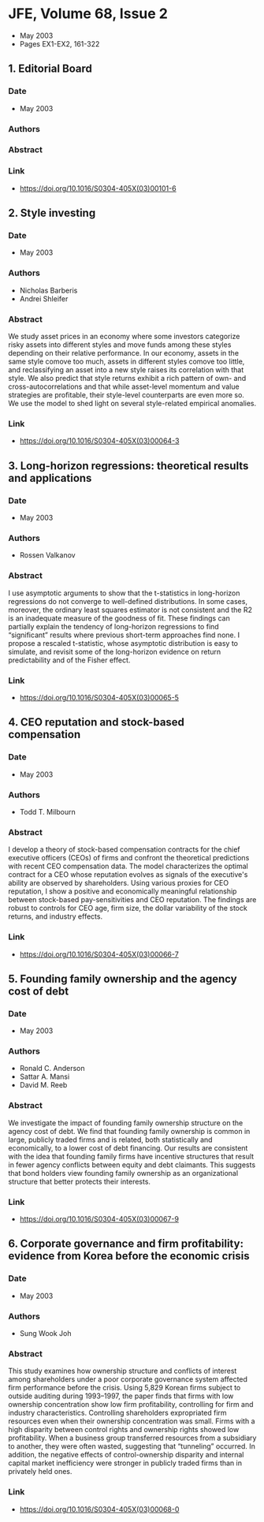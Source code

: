 # JFE, Volume 68, Issue 2
- May 2003
- Pages EX1-EX2, 161-322

## 1. Editorial Board
### Date
- May 2003
### Authors
### Abstract

### Link
- https://doi.org/10.1016/S0304-405X(03)00101-6

## 2. Style investing
### Date
- May 2003
### Authors
- Nicholas Barberis
- Andrei Shleifer
### Abstract
We study asset prices in an economy where some investors categorize risky assets into different styles and move funds among these styles depending on their relative performance. In our economy, assets in the same style comove too much, assets in different styles comove too little, and reclassifying an asset into a new style raises its correlation with that style. We also predict that style returns exhibit a rich pattern of own- and cross-autocorrelations and that while asset-level momentum and value strategies are profitable, their style-level counterparts are even more so. We use the model to shed light on several style-related empirical anomalies.
### Link
- https://doi.org/10.1016/S0304-405X(03)00064-3

## 3. Long-horizon regressions: theoretical results and applications
### Date
- May 2003
### Authors
- Rossen Valkanov
### Abstract
I use asymptotic arguments to show that the t-statistics in long-horizon regressions do not converge to well-defined distributions. In some cases, moreover, the ordinary least squares estimator is not consistent and the R2 is an inadequate measure of the goodness of fit. These findings can partially explain the tendency of long-horizon regressions to find “significant” results where previous short-term approaches find none. I propose a rescaled t-statistic, whose asymptotic distribution is easy to simulate, and revisit some of the long-horizon evidence on return predictability and of the Fisher effect.
### Link
- https://doi.org/10.1016/S0304-405X(03)00065-5

## 4. CEO reputation and stock-based compensation
### Date
- May 2003
### Authors
- Todd T. Milbourn
### Abstract
I develop a theory of stock-based compensation contracts for the chief executive officers (CEOs) of firms and confront the theoretical predictions with recent CEO compensation data. The model characterizes the optimal contract for a CEO whose reputation evolves as signals of the executive's ability are observed by shareholders. Using various proxies for CEO reputation, I show a positive and economically meaningful relationship between stock-based pay-sensitivities and CEO reputation. The findings are robust to controls for CEO age, firm size, the dollar variability of the stock returns, and industry effects.
### Link
- https://doi.org/10.1016/S0304-405X(03)00066-7

## 5. Founding family ownership and the agency cost of debt
### Date
- May 2003
### Authors
- Ronald C. Anderson
- Sattar A. Mansi
- David M. Reeb
### Abstract
We investigate the impact of founding family ownership structure on the agency cost of debt. We find that founding family ownership is common in large, publicly traded firms and is related, both statistically and economically, to a lower cost of debt financing. Our results are consistent with the idea that founding family firms have incentive structures that result in fewer agency conflicts between equity and debt claimants. This suggests that bond holders view founding family ownership as an organizational structure that better protects their interests.
### Link
- https://doi.org/10.1016/S0304-405X(03)00067-9

## 6. Corporate governance and firm profitability: evidence from Korea before the economic crisis
### Date
- May 2003
### Authors
- Sung Wook Joh
### Abstract
This study examines how ownership structure and conflicts of interest among shareholders under a poor corporate governance system affected firm performance before the crisis. Using 5,829 Korean firms subject to outside auditing during 1993–1997, the paper finds that firms with low ownership concentration show low firm profitability, controlling for firm and industry characteristics. Controlling shareholders expropriated firm resources even when their ownership concentration was small. Firms with a high disparity between control rights and ownership rights showed low profitability. When a business group transferred resources from a subsidiary to another, they were often wasted, suggesting that “tunneling” occurred. In addition, the negative effects of control-ownership disparity and internal capital market inefficiency were stronger in publicly traded firms than in privately held ones.
### Link
- https://doi.org/10.1016/S0304-405X(03)00068-0

